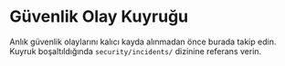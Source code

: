 # Güvenlik Olay Kuyruğu

Anlık güvenlik olaylarını kalıcı kayda alınmadan önce burada takip edin. Kuyruk boşaltıldığında `security/incidents/` dizinine referans verin.
